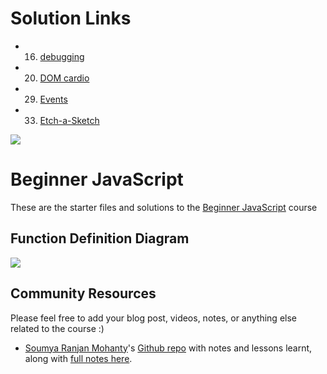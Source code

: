 # Solution Links

- 16. [debugging](exercises/16%20-%20Debugging/debugging.html)
- 20. [DOM cardio](exercises/20%20-%20The%20DOM/DOM-Cardio.html)
- 29. [Events](exercises/29%20-%20Events/events.html)
- 33. [Etch-a-Sketch](exercises/33%20-%20Etch-a-Sketch/index.html)

![](https://res.cloudinary.com/wesbos/image/upload/v1574876851/BJS/BJS-Social-Share.png)

# Beginner JavaScript

These are the starter files and solutions to the [Beginner JavaScript](https://BeginnerJavaScript.com) course

## Function Definition Diagram

![](function-definition.jpg)

## Community Resources

Please feel free to add your blog post, videos, notes, or anything else related to the course :)

- [Soumya Ranjan Mohanty](https://github.com/geekysrm)'s [Github repo](https://github.com/geekysrm/javascript-notes) with notes and lessons learnt, along with [full notes here](http://bit.ly/beginner-javascript-notes).
